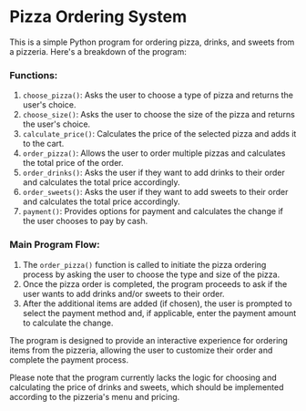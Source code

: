 # Pizza Ordering System

This is a simple Python program for ordering pizza, drinks, and sweets from a pizzeria. Here's a breakdown of the program:

### Functions:
1. `choose_pizza()`: Asks the user to choose a type of pizza and returns the user's choice.
2. `choose_size()`: Asks the user to choose the size of the pizza and returns the user's choice.
3. `calculate_price()`: Calculates the price of the selected pizza and adds it to the cart.
4. `order_pizza()`: Allows the user to order multiple pizzas and calculates the total price of the order.
5. `order_drinks()`: Asks the user if they want to add drinks to their order and calculates the total price accordingly.
6. `order_sweets()`: Asks the user if they want to add sweets to their order and calculates the total price accordingly.
7. `payment()`: Provides options for payment and calculates the change if the user chooses to pay by cash.

### Main Program Flow:
1. The `order_pizza()` function is called to initiate the pizza ordering process by asking the user to choose the type and size of the pizza.
2. Once the pizza order is completed, the program proceeds to ask if the user wants to add drinks and/or sweets to their order.
3. After the additional items are added (if chosen), the user is prompted to select the payment method and, if applicable, enter the payment amount to calculate the change.

The program is designed to provide an interactive experience for ordering items from the pizzeria, allowing the user to customize their order and complete the payment process.

Please note that the program currently lacks the logic for choosing and calculating the price of drinks and sweets, which should be implemented according to the pizzeria's menu and pricing.
